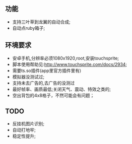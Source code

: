 
功能
---
- 支持三叶草到龙翼的自动合成;
- 自动点ruby箱子;

环境要求
---
- 安卓手机,分辨率必须1080x1920,root,安装touchsprite;
- 脚本使用帮助见:http://www.touchsprite.com/docs/2934;
- 需要ts.so插件(app里官方插件里有)
- 模拟器没测试过;
- 支持未去广告的,去广告的没测过
- 最好帧率、画质最低;关闭天气、震动、特效之类的;
- 空出背包的4x8格子，不然可能会有问题；


TODO
---
- 反挂机图片识别;
- 自动打地牢;
- 稳定性提升;


